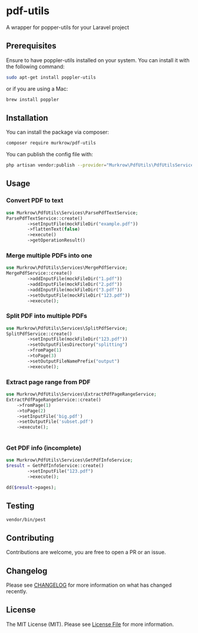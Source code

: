 # pdf-utils
A wrapper for popper-utils for your Laravel project

## Prerequisites
Ensure to have poppler-utils installed on your system. You can install it with the following command:
```bash
sudo apt-get install poppler-utils
```
or if you are using a Mac:
```bash
brew install poppler
```

## Installation

You can install the package via composer:

```bash
composer require murkrow/pdf-utils
```

You can publish the config file with:

```bash
php artisan vendor:publish --provider="Murkrow\PdfUtils\PdfUtilsServiceProvider"
```

## Usage

### Convert PDF to text
```php
use Murkrow\PdfUtils\Services\ParsePdfTextService;
ParsePdfTextService::create()
        ->setInputFile(mockFileDir("example.pdf"))
        ->flattenText(false)
        ->execute()
        ->getOperationResult()
```

### Merge multiple PDFs into one
```php
use Murkrow\PdfUtils\Services\MergePdfService;
MergePdfService::create()
        ->addInputFile(mockFileDir("1.pdf"))
        ->addInputFile(mockFileDir("2.pdf"))
        ->addInputFile(mockFileDir("3.pdf"))
        ->setOutputFile(mockFileDir("123.pdf"))
        ->execute();
```
### Split PDF into multiple PDFs

```php
use Murkrow\PdfUtils\Services\SplitPdfService;
SplitPdfService::create()
        ->setInputFile(mockFileDir("123.pdf"))
        ->setOutputFilesDirectory("splitting")
        ->fromPage(1)
        ->toPage(3)
        ->setOutputFileNamePrefix("output")
        ->execute();
```

### Extract page range from PDF
```php
use Murkrow\PdfUtils\Services\ExtractPdfPageRangeService;
ExtractPdfPageRangeService::create()
    ->fromPage(1)
    ->toPage(2)
    ->setInputFile('big.pdf')
    ->setOutputFile('subset.pdf')
    ->execute();
        
```

### Get PDF info (incomplete)
```php
use Murkrow\PdfUtils\Services\GetPdfInfoService;
$result = GetPdfInfoService::create()
        ->setInputFile("123.pdf")
        ->execute();

dd($result->pages);
```

## Testing

```bash
vendor/bin/pest
```

## Contributing
Contributions are welcome, you are free to open a PR or an issue.

## Changelog

Please see [CHANGELOG](CHANGELOG.md) for more information on what has changed recently.

## License

The MIT License (MIT). Please see [License File](LICENSE.md) for more information.
